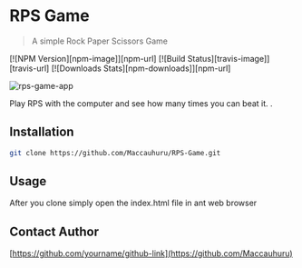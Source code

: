 # RPS Game

> A simple Rock Paper Scissors Game

[![NPM Version][npm-image]][npm-url]
[![Build Status][travis-image]][travis-url]
[![Downloads Stats][npm-downloads]][npm-url]

![rps-game-app](https://user-images.githubusercontent.com/24412464/56385489-d8d84280-61e4-11e9-8621-17e9eeb321da.gif)

Play RPS with the computer and see how many times you can beat it. .

## Installation

```sh
git clone https://github.com/Maccauhuru/RPS-Game.git
```

## Usage

After you clone simply open the index.html file in ant web browser

## Contact Author

[https://github.com/yourname/github-link](https://github.com/Maccauhuru)
